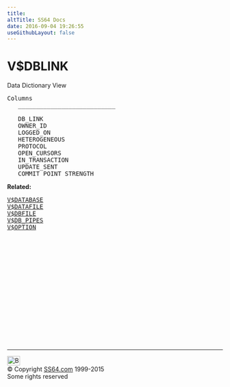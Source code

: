 ```yaml
---
title:
altTitle: SS64 Docs
date: 2016-09-04 19:26:55
useGithubLayout: false
---
```

<!-- #BeginLibraryItem "/Library/head_orav.lbi" --><!-- #EndLibraryItem --><h1>V$DBLINK </h1>  
 <p> Data Dictionary View </p> 
 
<pre>Columns
   ___________________________
 
   DB_LINK
   OWNER_ID
   LOGGED_ON
   HETEROGENEOUS
   PROTOCOL
   OPEN_CURSORS
   IN_TRANSACTION
   UPDATE_SENT
   COMMIT_POINT_STRENGTH</pre>
<p><b>Related:</b></p><pre><a href="V$DATABASE.html">V$DATABASE</a> 
<a href="V$DATAFILE.html">V$DATAFILE</a> 
<a href="V$DBFILE.html">V$DBFILE</a> 
<a href="V$DB_PIPES.html">V$DB_PIPES</a> 
<a href="V$OPTION.html">V$OPTION</a> 
</pre><!-- #BeginLibraryItem "/Library/foot_orad.lbi" --><p>
<!-- oracle-footer -->
<ins class="adsbygoogle" style="display:inline-block;width:300px;height:250px" data-ad-client="ca-pub-6140977852749469" data-ad-slot="4275490898"></ins>
<script>
(adsbygoogle = window.adsbygoogle || []).push({});
</script></p>
<hr>
<div id="bl" class="footer"><a href="V$DBLINK.html#"><img src="../images/top.png" width="30" height="22" alt="Back to the Top"></a></div>
<div id="br" class="footer, tagline">© Copyright <a href="../index.html">SS64.com</a> 1999-2015<br>
Some rights reserved</div>
<!-- #EndLibraryItem -->

